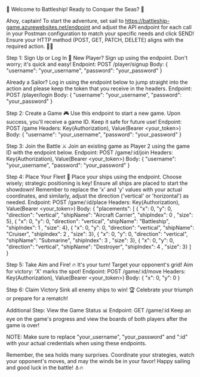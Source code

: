 🚢 Welcome to Battleship! Ready to Conquer the Seas? 🌊

Ahoy, captain! To start the adventure, set sail to https://battleship-game.azurewebsites.net/endpoint and adjust the API endpoint for each call in your Postman configuration to match your specific needs and click SEND! Ensure your HTTP method (POST, GET, PATCH, DELETE) aligns with the required action. 🏴‍☠️

Step 1: Sign Up or Log In 🚀
New Player? Sign up using the endpoint. Don't worry; it's quick and easy!
Endpoint: POST /player/signup
Body:
{
  "username": "your_username",
  "password": "your_password"
}

Already a Sailor? Log in using the endpoint below to jump straight into the action and please keep the token that you receive in the headers.
Endpoint: POST /player/login
Body:
{
  "username": "your_username",
  "password": "your_password"
}

Step 2: Create a Game 🎮
Use this endpoint to start a new game. Upon success, you'll receive a game ID. Keep it safe for future use!
Endpoint: POST /game
Headers: Key(Authorization), Value(Bearer <your_token>)
Body:
{
  "username": "your_username",
  "password": "your_password"
}

Step 3: Join the Battle ⚔️
Join an existing game as Player 2 using the game ID with the endpoint below.
Endpoint: POST /game/:id/join
Headers: Key(Authorization), Value(Bearer <your_token>)
Body:
{
  "username": "your_username",
  "password": "your_password"
}

Step 4: Place Your Fleet 🚢
Place your ships using the endpoint. Choose wisely; strategic positioning is key! Ensure all ships are placed to start the showdown! Remember to replace the 'x' and 'y' values with your actual coordinates, and similarly, adjust the direction ('vertical' or 'horizontal') as needed.
Endpoint: POST /game/:id/place
Headers: Key(Authorization), Value(Bearer <your_token>)
Body:
{
    "placements": [
        { "x": 0, "y": 0, "direction": "vertical", "shipName": "Aircraft Carrier", "shipIndex": 0 , "size": 5},
        { "x": 0, "y": 0, "direction": "vertical", "shipName": "Battleship", "shipIndex": 1 , "size": 4},
        { "x": 0, "y": 0, "direction": "vertical", "shipName": "Cruiser", "shipIndex": 2 , "size": 3},
        { "x": 0, "y": 0, "direction": "vertical", "shipName": "Submarine", "shipIndex": 3 , "size": 3},
        { "x": 0, "y": 0, "direction": "vertical", "shipName": "Destroyer", "shipIndex": 4 , "size": 3}
    ]
}

Step 5: Take Aim and Fire! 🔥
It's your turn! Target your opponent's grid! Aim for victory: 'X' marks the spot!
Endpoint: POST /game/:id/move
Headers: Key(Authorization), Value(Bearer <your_token>)
Body:
{
  "x": 0,
  "y": 0
}

Step 6: Claim Victory
Sink all enemy ships to win! 🏆 Celebrate your triumph or prepare for a rematch!

Additional Step: View the Game Status 📊
Endpoint: GET /game/:id
Keep an eye on the game's progress and view the boards of both players after the game is over!

NOTE: Make sure to replace "your_username", "your_password" and ":id" with your actual credentials when using these endpoints.

Remember, the sea holds many surprises. Coordinate your strategies, watch your opponent's moves, and may the winds be in your favor! Happy sailing and good luck in the battle! ⚓🔥
